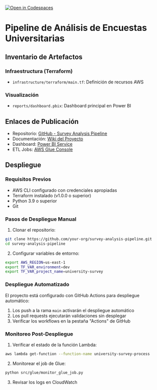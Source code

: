 [![Open in Codespaces](https://classroom.github.com/assets/launch-codespace-2972f46106e565e64193e422d61a12cf1da4916b45550586e14ef0a7c637dd04.svg)](https://classroom.github.com/open-in-codespaces?assignment_repo_id=17229418)
# Pipeline de Análisis de Encuestas Universitarias

## Inventario de Artefactos

### Infraestructura (Terraform)
- `infrastructure/terraform/main.tf`: Definición de recursos AWS

### Visualización
- `reports/dashboard.pbix`: Dashboard principal en Power BI


## Enlaces de Publicación
- Repositorio: [GitHub - Survey Analysis Pipeline](#)
- Documentación: [Wiki del Proyecto](#)
- Dashboard: [Power BI Service](#)
- ETL Jobs: [AWS Glue Console](#)

## Despliegue

### Requisitos Previos
- AWS CLI configurado con credenciales apropiadas
- Terraform instalado (v1.0.0 o superior)
- Python 3.9 o superior
- Git

### Pasos de Despliegue Manual

1. Clonar el repositorio:
```bash
git clone https://github.com/your-org/survey-analysis-pipeline.git
cd survey-analysis-pipeline
```

2. Configurar variables de entorno:
```bash
export AWS_REGION=us-east-1
export TF_VAR_environment=dev
export TF_VAR_project_name=university-survey
```


### Despliegue Automatizado

El proyecto está configurado con GitHub Actions para despliegue automático:

1. Los push a la rama `main` activarán el despliegue automático
2. Los pull requests ejecutarán validaciones sin desplegar
3. Verificar los workflows en la pestaña "Actions" de GitHub

### Monitoreo Post-Despliegue

1. Verificar el estado de la función Lambda:
```bash
aws lambda get-function --function-name university-survey-process
```

2. Monitorear el job de Glue:
```bash
python src/glue/monitor_glue_job.py
```

3. Revisar los logs en CloudWatch
